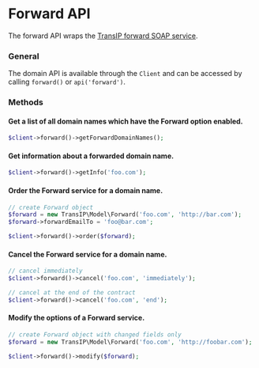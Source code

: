 Forward API
===========
The forward API wraps the [TransIP forward SOAP service](https://api.transip.nl/wsdl/?service=ForwardService).

### General
The domain API is available through the `Client` and can be accessed by calling `forward()` or `api('forward')`.

### Methods

#### Get a list of all domain names which have the Forward option enabled.
````php
$client->forward()->getForwardDomainNames();
````

#### Get information about a forwarded domain name.
````php
$client->forward()->getInfo('foo.com');
````

#### Order the Forward service for a domain name.
````php
// create Forward object
$forward = new TransIP\Model\Forward('foo.com', 'http://bar.com');
$forward->forwardEmailTo = 'foo@bar.com';

$client->forward()->order($forward);
````

#### Cancel the Forward service for a domain name.
````php
// cancel immediately
$client->forward()->cancel('foo.com', 'immediately');

// cancel at the end of the contract
$client->forward()->cancel('foo.com', 'end');
````

#### Modify the options of a Forward service.
````php
// create Forward object with changed fields only
$forward = new TransIP\Model\Forward('foo.com', 'http://foobar.com');

$client->forward()->modify($forward);
````